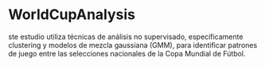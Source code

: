 # WorldCupAnalysis
ste estudio utiliza técnicas de análisis no supervisado, específicamente clustering y modelos de mezcla gaussiana (GMM), para identificar patrones de juego entre las selecciones nacionales de la Copa Mundial de Fútbol.
